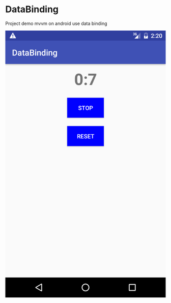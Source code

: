 # DataBinding
Project demo mvvm on android use data binding

![alt tag](https://github.com/nguyenvulebinh/DataBinding/blob/master/Screenshot_1473621624.png)
